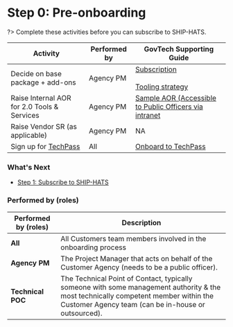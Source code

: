 # Step 0: Pre-onboarding

?> Complete these activities before you can subscribe to SHIP-HATS.


|Activity|Performed by|GovTech Supporting Guide|
|---|---|---|
|Decide on base package + add-ons|Agency PM|[Subscription](subscription)<br><br>[Tooling strategy](ship-hats-tools)
|Raise Internal AOR for 2.0 Tools & Services|Agency PM|[Sample AOR (Accessible to Public Officers via intranet](https://go.gov.sg/sh2indicative)
|Raise Vendor SR (as applicable)|Agency PM|NA|
|Sign up for [TechPass](https://portal.techpass.gov.sg/public/home)|All|[Onboard to TechPass](https://docs.developer.tech.gov.sg/docs/techpass-user-guide/onboard-public-officers-using-non-se-machines)

### What's Next

- [Step 1: Subscribe to SHIP-HATS](subscribe-via-techbiz-portal)


### Performed by (roles)

|Performed by (roles)| Description|  
|---|---|
**All** |All Customers team members involved in the onboarding process
**Agency PM**| The Project Manager that acts on behalf of the Customer Agency (needs to be a public officer).
**Technical POC** |The Technical Point of Contact, typically someone with some management authority & the most technically competent member within the Customer Agency team (can be in-house or outsourced).